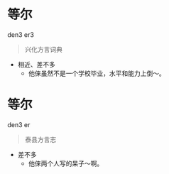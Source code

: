 # 等尔
den3 er3
> 兴化方言词典
- 相近、差不多
  - 他俫虽然不是一个学校毕业，水平和能力上倒～。

# 等尔
den3 er
> 泰县方言志
- 差不多
  - 他俫两个人写的杲子～啊。
